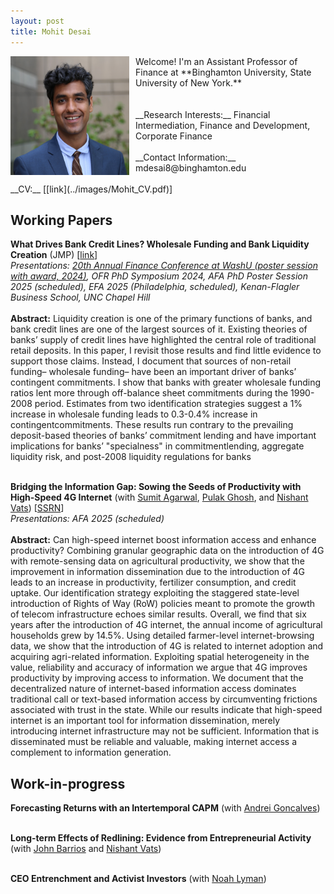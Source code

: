 ```yaml
---
layout: post
title: Mohit Desai
---
```


<img align="left" width="190" height="190" style="float:left; padding-right:10px" src="../images/profilepic.jpeg">
Welcome! I'm an Assistant Professor of Finance at **Binghamton University, State University of New York.** <br /> <br /> <br />
__Research Interests:__ Financial Intermediation, Finance and Development, Corporate Finance <br /> <br /> 
__Contact Information:__ mdesai8@binghamton.edu<br /> <br /> 
__CV:__ [[link](../images/Mohit_CV.pdf)]
  

## Working Papers

__What Drives Bank Credit Lines? Wholesale Funding and Bank Liquidity Creation__ (JMP) [[link](../images/Desai_draft_JMP.pdf)] <br />
*Presentations: [20th Annual Finance Conference at WashU (poster session with award, 2024)](https://event.olin.wustl.edu/washu-finance-conference), OFR PhD Symposium 2024, AFA PhD Poster Session 2025 (scheduled), EFA 2025 (Philadelphia, scheduled),  Kenan-Flagler Business School, UNC Chapel Hill* <br /> <br />
**Abstract:**  Liquidity creation is one of the primary functions of banks, and bank credit lines are one of the largest sources of it. Existing theories of banks’ supply of credit lines have highlighted the central role of traditional retail deposits. In this paper, I revisit those results and find little evidence to support those claims. Instead, I document that sources of non-retail funding– wholesale funding– have been an important driver of banks’ contingent commitments. I show that banks with greater wholesale funding ratios lent more through off-balance sheet commitments during the 1990-2008 period. Estimates from two identification strategies suggest a 1% increase in wholesale funding leads to 0.3-0.4% increase in contingentcommitments. These results run contrary to the prevailing deposit-based theories of banks’ commitment lending and have important implications for banks’ "specialness" in commitmentlending, aggregate liquidity risk, and post-2008 liquidity regulations for banks <br /> <br />

__Bridging the Information Gap: Sowing the Seeds of Productivity with High-Speed 4G Internet__ (with [Sumit Agarwal](https://www.ushakrisna.com/), [Pulak Ghosh](https://sites.google.com/view/pulakghosh/about?authuser=1), and [Nishant Vats](https://nishvats.github.io/index)) [[SSRN](https://papers.ssrn.com/sol3/papers.cfm?abstract_id=4805486)] <br />
*Presentations: AFA 2025 (scheduled)* <br /> <br />
**Abstract:** Can high-speed internet boost information access and enhance productivity? Combining granular geographic data on the introduction of 4G with remote-sensing data on agricultural productivity, we show that the improvement in information dissemination due to the introduction of 4G leads to an increase in productivity, fertilizer consumption, and credit uptake. Our identification strategy exploiting the staggered state-level introduction of Rights of Way (RoW) policies meant to promote the growth of telecom infrastructure echoes similar results. Overall, we find that six years after the introduction of 4G internet, the annual income of agricultural households grew by 14.5%. Using detailed farmer-level internet-browsing data, we show that the introduction of 4G is related to internet adoption and acquiring agri-related information. Exploiting spatial heterogeneity in the value, reliability and accuracy of information we argue that 4G improves productivity by improving access to information. We document that the decentralized nature of internet-based information access dominates traditional call or text-based information access by circumventing frictions associated with trust in the state. While our results indicate that high-speed internet is an important tool for information dissemination, merely introducing internet infrastructure may not be sufficient. Information that is disseminated must be reliable and valuable, making internet access a complement to information generation.

## Work-in-progress

__Forecasting Returns with an Intertemporal CAPM__ (with [Andrei Goncalves](https://andreigoncalves.com/)) <br /> <br />

__Long-term Effects of Redlining: Evidence from Entrepreneurial Activity__ (with [John Barrios](https://www.johnmbarrios.com/home) and [Nishant Vats](https://nishvats.github.io/index)) <br /> <br />

__CEO Entrenchment and Activist Investors__ (with [Noah Lyman](https://www.noahlyman.com/)) <br /> <br />
